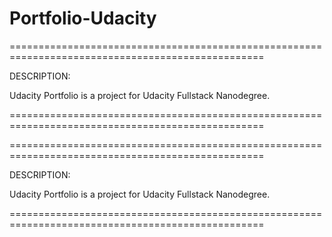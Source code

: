 # Portfolio-Udacity
==================================================================================================

DESCRIPTION:

Udacity Portfolio is a project for Udacity Fullstack Nanodegree.

==================================================================================================

==================================================================================================

DESCRIPTION:

Udacity Portfolio is a project for Udacity Fullstack Nanodegree.

==================================================================================================
